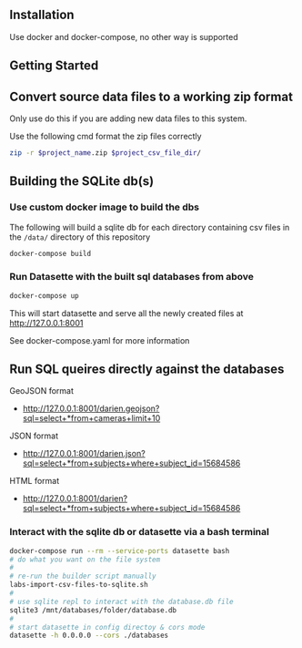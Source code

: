 ## Installation

Use docker and docker-compose, no other way is supported

## Getting Started

## Convert source data files to a working zip format

Only use do this if you are adding new data files to this system.

Use the following cmd format the zip files correctly

``` bash
zip -r $project_name.zip $project_csv_file_dir/
```

## Building the SQLite db(s)

### Use custom docker image to build the dbs

The following will build a sqlite db for each directory containing csv files in the `/data/` directory of this repository

``` bash
docker-compose build
```

### Run Datasette with the built sql databases from above

``` bash
docker-compose up
```

This will start datasette and serve all the newly created files at http://127.0.0.1:8001

See docker-compose.yaml for more information

## Run SQL queires directly against the databases

GeoJSON format
- http://127.0.0.1:8001/darien.geojson?sql=select+*from+cameras+limit+10

JSON format
- http://127.0.0.1:8001/darien.json?sql=select+*from+subjects+where+subject_id=15684586

HTML format
- http://127.0.0.1:8001/darien?sql=select+*from+subjects+where+subject_id=15684586

### Interact with the sqlite db or datasette via a bash terminal

``` bash
docker-compose run --rm --service-ports datasette bash
# do what you want on the file system
#
# re-run the builder script manually
labs-import-csv-files-to-sqlite.sh
#
# use sqlite repl to interact with the database.db file
sqlite3 /mnt/databases/folder/database.db
#
# start datasette in config directoy & cors mode
datasette -h 0.0.0.0 --cors ./databases
```
